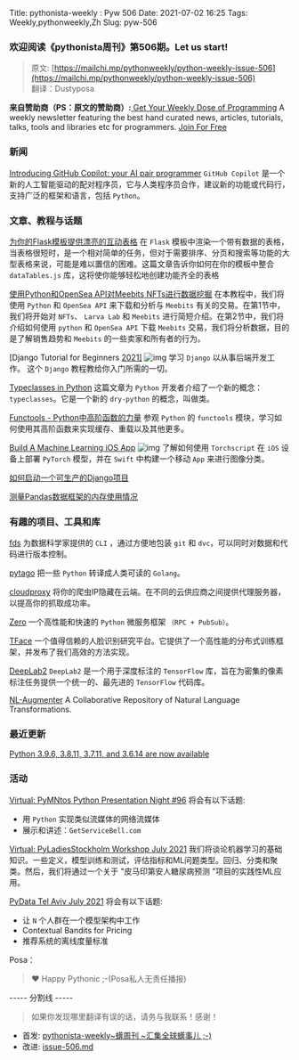 Title: pythonista-weekly : Pyw 506
Date: 2021-07-02 16:25
Tags: Weekly,pythonweekly,Zh 
Slug: pyw-506

### 欢迎阅读《pythonista周刊》第506期。Let us start!


>原文: [https://mailchi.mp/pythonweekly/python-weekly-issue-506](https://mailchi.mp/pythonweekly/python-weekly-issue-506)  
>翻译：Dustyposa

**来自赞助商（PS：原文的赞助商）:**[
Get Your Weekly Dose of Programming](https://www.programmerweekly.com/?utm_source=pwad&utm_medium=newsletter)
A weekly newsletter featuring the best hand curated news, articles, tutorials, talks, tools and libraries etc for programmers. [Join For Free](https://www.programmerweekly.com/?utm_source=pwad&utm_medium=newsletter)

### 新闻

[Introducing GitHub Copilot: your AI pair programmer](https://copilot.github.com/)
`GitHub Copilot` 是一个新的人工智能驱动的配对程序员，它与人类程序员合作，建议新的功能或代码行，支持广泛的框架和语言，包括 `Python`。

### 文章、教程与话题


[为你的Flask模板提供漂亮的互动表格](https://blog.miguelgrinberg.com/post/beautiful-interactive-tables-for-your-flask-templates)
在 `Flask` 模板中渲染一个带有数据的表格，当表格很短时，是一个相对简单的任务，但对于需要排序、分页和搜索等功能的大型表格来说，可能是难以置信的困难。这篇文章告诉你如何在你的模板中整合 `dataTables.js` 库，这将使你能够轻松地创建功能齐全的表格

[使用Python和OpenSea API对Meebits NFTs进行数据挖掘](http://adilmoujahid.com/posts/2021/06/data-mining-meebits-nfts-python-opensea/)
在本教程中，我们将使用 `Python` 和 `OpenSea API` 来下载和分析与 `Meebits` 有关的交易。在第1节中，我们将开始对 `NFTs`、 `Larva Lab` 和 `Meebits` 进行简短介绍。在第2节中，我们将介绍如何使用 `python` 和 `OpenSea API` 下载 `Meebits` 交易，我们将分析数据，目的是了解销售趋势和 `Meebits` 的一些卖家和所有者的行为。

[Django Tutorial for Beginners [2021\]](https://www.youtube.com/watch?v=rHux0gMZ3Eg) ![img](https://mcusercontent.com/e2e180baf855ac797ef407fc7/images/af76283a-6e65-436c-967a-900427cf6399.png)
学习 `Django` 以从事后端开发工作。 这个 `Django` 教程教给你入门所需的一切。

[Typeclasses in Python](https://sobolevn.me/2021/06/typeclasses-in-python)
这篇文章为 `Python` 开发者介绍了一个新的概念： `typeclasses`。它是一个新的 `dry-python` 的概念，叫做类。

[Functools - Python中高阶函数的力量](https://t.co/TT900DomXt)
参观 `Python` 的 `functools` 模块，学习如何使用其高阶函数来实现缓存、重载以及其他更多。

[Build A Machine Learning iOS App](https://www.youtube.com/watch?v=ca4RGvIY5cc) ![img](https://mcusercontent.com/e2e180baf855ac797ef407fc7/images/af76283a-6e65-436c-967a-900427cf6399.png)
了解如何使用 `Torchscript` 在 `iOS` 设备上部署 `PyTorch` 模型，并在 `Swift` 中构建一个移动 `App` 来进行图像分类。

[如何启动一个可生产的Django项目](https://simpleisbetterthancomplex.com/tutorial/2021/06/27/how-to-start-a-production-ready-django-project.html)

[测量Pandas数据框架的内存使用情况](https://pythonspeed.com/articles/pandas-dataframe-series-memory-usage/)

### 有趣的项目、工具和库

[fds](https://github.com/DAGsHub/fds)
为数据科学家提供的 `CLI` ，通过方便地包装 `git` 和 `dvc`，可以同时对数据和代码进行版本控制。

[pytago](https://github.com/nottheswimmer/pytago)
把一些 `Python` 转译成人类可读的 `Golang`。

[cloudproxy](https://github.com/claffin/cloudproxy)
将你的爬虫IP隐藏在云端。在不同的云供应商之间提供代理服务器，以提高你的抓取成功率。

[Zero](https://github.com/Ananto30/zero) 
一个高性能和快速的 `Python` 微服务框架 `（RPC + PubSub）`。

[TFace](https://github.com/Tencent/TFace)
一个值得信赖的人脸识别研究平台。它提供了一个高性能的分布式训练框架，并发布了我们高效的方法实现。

[DeepLab2](https://github.com/google-research/deeplab2)
`DeepLab2` 是一个用于深度标注的 `TensorFlow` 库，旨在为密集的像素标注任务提供一个统一的、最先进的 `TensorFlow` 代码库。

[NL-Augmenter](https://github.com/GEM-benchmark/NL-Augmenter)
A Collaborative Repository of Natural Language Transformations.

### 最近更新

[Python 3.9.6, 3.8.11, 3.7.11, and 3.6.14 are now available](https://blog.python.org/2021/06/python-396-3811-3711-and-3614-are-now.html)

### 活动

[Virtual: PyMNtos Python Presentation Night #96](https://www.meetup.com/PyMNtos-Twin-Cities-Python-User-Group/events/278900280/)
将会有以下话题:

- 用 `Python` 实现类似流媒体的网络流媒体
- 展示和讲述：`GetServiceBell.com`


[Virtual: PyLadiesStockholm Workshop July 2021](https://www.meetup.com/PyLadiesStockholm/events/278600570/)
我们将谈论机器学习的基础知识。一些定义，模型训练和测试，评估指标和ML问题类型。回归、分类和聚类。然后，我们将通过一个关于 "皮马印第安人糖尿病预测 "项目的实践性ML应用。

[PyData Tel Aviv July 2021](https://www.meetup.com/PyData-Tel-Aviv/events/278830929/)
将会有以下话题:

- 让 `N` 个人群在一个模型架构中工作
- Contextual Bandits for Pricing
- 推荐系统的离线度量标准


Posa：

> ❤️ Happy Pythonic ;-(Posa私人无责任播报)  


----- 分割线 -----

> 如果你发现哪里翻译有误的话，请务与我联系！感谢！




- 首发: [pythonista-weekly~蠎周刊 ~汇集全球蠎事儿 ;-)](http://weekly.pychina.org/python-weekly/pyw-506.html)
- 改进: [issue-506.md](https://github.com/PyChina/weekly/blob/master/content/python-weekly/issue%23506.md)

